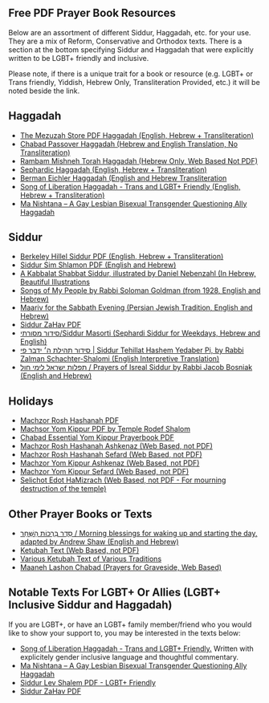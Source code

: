 ## Free PDF Prayer Book Resources

Below are an assortment of different Siddur, Haggadah, etc. for your use. They are a mix of Reform, Conservative and Orthodox texts. There is a section at the bottom specifying Siddur and Haggadah that were explicitly written to be LGBT+ friendly and inclusive.

Please note, if there is a unique trait for a book or resource (e.g. LGBT+ or Trans friendly, Yiddish, Hebrew Only, Transliteration Provided, etc.) it will be noted beside the link.

## Haggadah

- [The Mezuzah Store PDF Haggadah (English, Hebrew + Transliteration)](https://cdn.shopify.com/s/files/1/0066/6142/files/Free_Passover_Haggadah.pdf?1298)
- [Chabad Passover Haggadah (Hebrew and English Translation, No Transliteration)](https://www.chabad.org/holidays/passover/pesach_cdo/aid/4354402/jewish/HebrewEnglish-Haggadah.htm)
- [Rambam Mishneh Torah Haggadah (Hebrew Only, Web Based Not PDF)](https://www.mechon-mamre.org/i/3510.htm)
- [Sephardic Haggadah (English, Hebrew + Transliteration)](https://www.wrjpacific.org/uploads/3/1/2/5/3125824/haggadah_sephardic_seder_2014.pdf)
- [Berman Eichler Haggadah (English and Hebrew Transliteration](http://templebnaitikvah.org/wp-content/uploads/seder-companion.pdf)
- [Song of Liberation Haggadah - Trans and LGBT+ Friendly (English, Hebrew + Transliteration)](http://opensiddur.org/wp-content/uploads/2014/04/Emily-Aviva-Kapor-Haggadah-Shir-Geulah.pdf)
- [Ma Nishtana – A Gay Lesbian Bisexual Transgender Questioning Ally Haggadah](https://www.keshetonline.org/resources/ma-mishtana-a-gay-lesbian-bisexual-transgender-questioning-ally-haggadah/)

## Siddur

- [Berkeley Hillel Siddur PDF (English, Hebrew + Transliteration)](https://nfty.org/wp-content/uploads/sites/32/2016/05/Siddur.pdf)
- [Siddur Sim Shlamon PDF (English and Hebrew)](https://www.rabbinicalassembly.org/sites/default/files/2020-04/Shabbat%20morning%20inc%20Rosh%20Hodesh%20Musaf%20and%20Hallel%20SIDDUR%20SIM%20SHALOM.pdf)
- [A Kabbalat Shabbat Siddur, illustrated by Daniel Nebenzahl (In Hebrew, Beautiful Illustrations](https://opensiddur.org/compilations/liturgical/siddurim/shabbat-siddur/an-illustrated-kabbalat-shabbat-siddur-with-drawings-by-daniel-nebenzahl/)
- [Songs of My People by Rabbi Soloman Goldman (from 1928, English and Hebrew)](https://opensiddur.org/compilations/anthologies/hymn-books/prayers-and-readings-selected-and-arranged-by-rabbi-solomon-goldman-1938/)
- [Maariv for the Sabbath Evening (Persian Jewish Tradition, English and Hebrew)](https://opensiddur.org/prayers/solilunar/shabbat/arvit-lshabbat/maariv-for-the-sabbath-evening-according-to-the-ancient-persian-rite/)
- [Siddur ZaHav PDF](https://drive.google.com/file/d/1rp31Fh7Cdj8stQkGIpIOHb8mg24SkCv-/view?usp=sharing)
- [סידור מסורתי/Siddur Masorti (Sephardi Siddur for Weekdays, Hebrew and English)](https://opensiddur.org/compilations/liturgical/siddurim/weekday-siddur/siddur-masorti-2019/)
- [סידור תהילת ה׳ ידבר פי | Siddur Tehillat Hashem Yedaber Pi, by Rabbi Zalman Schachter-Shalomi (English Interpretive Translation)](https://opensiddur.org/compilations/liturgical/siddurim/weekday-siddur/tehillat-hashem-yedaber-pi-by-zalman-schachter-shalomi-2009/)
- [תפלות ישראל לימי חול / Prayers of Isreal Siddur by Rabbi Jacob Bosniak (English and Hebrew)](https://opensiddur.org/compilations/liturgical/siddurim/weekday-siddur/prayers-of-israel-vol1-for-weekdays-and-special-occasions-by-rabbi-jacob-bosniak-1937/)

## Holidays

- [Machzor Rosh Hashanah PDF](https://www.centralsynagogue.org/assets/downloads/CenSyn_Rosh-HaShanah-Prayer-Book.pdf)
- [Machsor Yom Kippur PDF by Temple Rodef Shalom](http://www.templerodefshalom.org/wp-content/uploads/2011/11/Kol-Nidrei-New-Machzor.pdf)
- [Chabad Essential Yom Kippur Prayerbook PDF](https://www.chabad.org/library/article_cdo/aid/4880631/jewish/Essential-Yom-Kippur-Prayerbook.htm)
- [Machzor Rosh Hashanah Ashkenaz (Web Based, not PDF)](https://www.sefaria.org/Machzor_Rosh_Hashanah_Ashkenaz%2C_Annullment_of_Vows?lang=bi)
- [Machzor Rosh Hashanah Sefard (Web Based, not PDF)](https://www.sefaria.org/Machzor_Rosh_Hashanah_Sefard%2C_Laws_of_Erev_Rosh_Hashanah?lang=bi)
- [Machzor Yom Kippur Ashkenaz (Web Based, not PDF)](https://www.sefaria.org/Machzor_Yom_Kippur_Ashkenaz%2C_Kaporos?lang=bi)
- [Machzor Yom Kippur Sefard (Web Based, not PDF)](https://www.sefaria.org/Machzor_Yom_Kippur_Sefard%2C_Kapparot?lang=bi)
- [Selichot Edot HaMizrach (Web Based, not PDF - For mourning destruction of the temple)](https://www.sefaria.org/Selichot_Edot_HaMizrach?lang=bi)

## Other Prayer Books or Texts

- [סֵדֶר בִּרְכוֹת הַשַּׁחַר / Morning blessings for waking up and starting the day, adapted by Andrew Shaw (English and Hebrew)](https://opensiddur.org/compilations/liturgical/siddurim/morning-siddur/morning_blessings_andrew_shaw/)
- [Ketubah Text (Web Based, not PDF)](https://www.sefaria.org/Ketubah_Text?lang=bi)
- [Various Ketubah Text of Various Traditions](http://www.artchazin.com/html/ketubah_text.html)
- [Maaneh Lashon Chabad (Prayers for Graveside, Web Based)](https://www.chabad.org/library/article_cdo/aid/91379/jewish/Maaneh-Lashon.htm)

## Notable Texts For LGBT+ Or Allies (LGBT+ Inclusive Siddur and Haggadah)

If you are LGBT+, or have an LGBT+ family member/friend who you would like to show your support to, you may be interested in the texts below:

- [Song of Liberation Haggadah - Trans and LGBT+ Friendly.](http://opensiddur.org/wp-content/uploads/2014/04/Emily-Aviva-Kapor-Haggadah-Shir-Geulah.pdf) Written with explicitely gender inclusive language and thoughtful commentary.
- [Ma Nishtana – A Gay Lesbian Bisexual Transgender Questioning Ally Haggadah](https://www.keshetonline.org/resources/ma-mishtana-a-gay-lesbian-bisexual-transgender-questioning-ally-haggadah/)
- [Siddur Lev Shalem PDF - LGBT+ Friendly](https://images.shulcloud.com/4287/uploads/PesahSiddur.pdf)
- [Siddur ZaHav PDF](https://drive.google.com/file/d/1rp31Fh7Cdj8stQkGIpIOHb8mg24SkCv-/view?usp=sharing)

